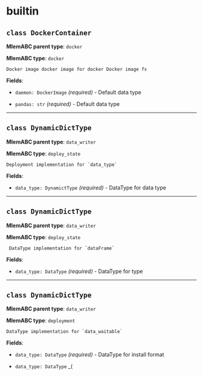 # builtin

## `class DockerContainer`

**MlemABC parent type**: `docker`

**MlemABC type**: `docker`

    Docker image docker image for docker Docker image fs

**Fields**:

- `daemon: DockerImage` _(required)_ - Default data type

- `pandas: str` _(required)_ - Default data type

---

## `class DynamicDictType`

**MlemABC parent type**: `data_writer`

**MlemABC type**: `deploy_state`

    Deployment implementation for `data_type`

**Fields**:

- `data_type: DynamictType` _(required)_ - DataType for data type

---

## `class DynamicDictType`

**MlemABC parent type**: `data_writer`

**MlemABC type**: `deploy_state`

     DataType implementation for `dataFrame`

**Fields**:

- `data_type: DataType` _(required)_ - DataType for type

---

## `class DynamicDictType`

**MlemABC parent type**: `data_writer`

**MlemABC type**: `deployment`

    DataType implementation for `data_waitable`

**Fields**:

- `data_type: DataType` _(required)_ - DataType for install format

- `data_type: DataType` _(